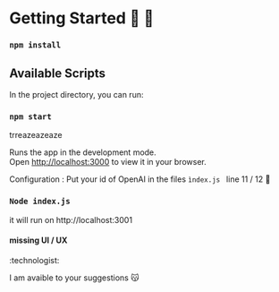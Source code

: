 # Getting Started  :tada: :tada: 
 
### `npm install`

## Available Scripts
In the project directory, you can run:

### `npm start` 

trreazeazeaze

Runs the app in the development mode.\
Open [http://localhost:3000](http://localhost:3000) to view it in your browser.


Configuration :
Put your id of OpenAI in the files `ìndex.js ` line 11 / 12  :children_crossing:  

### `Node index.js`

it will run on http://localhost:3001


<h4> missing UI / UX </h4> :technologist: 

I am avaible to your suggestions  😽
